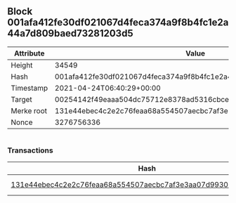 ## Block 001afa412fe30df021067d4feca374a9f8b4fc1e2a44a7d809baed73281203d5

Attribute | Value
--- | ---
Height | 34549
Hash | 001afa412fe30df021067d4feca374a9f8b4fc1e2a44a7d809baed73281203d5
Timestamp | 2021-04-24T06:40:29+00:00
Target | 00254142f49eaaa504dc75712e8378ad5316cbcead634704b3734b6271167cc4
Merke root | 131e44ebec4c2e2c76feaa68a554507aecbc7af3e3aa07d9930529fcea6dd280
Nonce | 3276756336

```

```

### Transactions

Hash | Amount
--- | ---
[131e44ebec4c2e2c76feaa68a554507aecbc7af3e3aa07d9930529fcea6dd280](131e44ebec4c2e2c76feaa68a554507aecbc7af3e3aa07d9930529fcea6dd280.md) | 10.00000000 SKEPTI 
